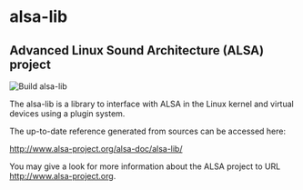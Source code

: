 # alsa-lib
## Advanced Linux Sound Architecture (ALSA) project

![Build alsa-lib](https://github.com/alsa-project/alsa-lib/workflows/Build%20alsa-lib/badge.svg?branch=master)

The alsa-lib is a library to interface with ALSA in the Linux kernel and
virtual devices using a plugin system.

The up-to-date reference generated from sources can be accessed here:

http://www.alsa-project.org/alsa-doc/alsa-lib/

You may give a look for more information about the ALSA project to URL
http://www.alsa-project.org.
